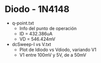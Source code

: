 # Diodo - 1N4148

* q-point.txt
  * Info del punto de operación
  * ID = 432.386uA
  * VD = 546.424mV
* dcSweep-I vs V.txt
  * Plot de Idiodo vs Vdiodo, variando V1
  * V1 entre 100mV y 5V, de a 50mV